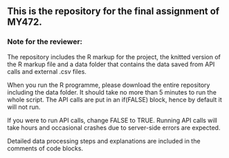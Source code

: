 ## This is the repository for the final assignment of MY472.

### Note for the reviewer:
The repository includes the R markup for the project, the knitted version of the R markup file and a data folder that contains the data saved from API calls and external .csv files.

When you run the R programme, please download the entire repository including the data folder. It should take no more than 5 minutes to run the whole script. The API calls are put in an if(FALSE) block, hence by default it will not run. 

If you were to run API calls, change FALSE to TRUE. Running API calls will take hours and occasional crashes due to server-side errors are expected.

Detailed data processing steps and explanations are included in the comments of code blocks.

